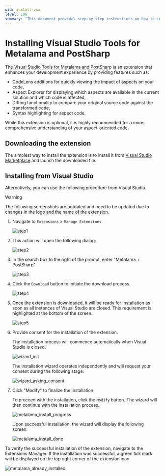 ```yaml
---
uid: install-vsx
level: 100
summary: "This document provides step-by-step instructions on how to install the Metalama Tools extension for Visual Studio 2022, and introduces the Metalama Command-Line Tool."
---
```


# Installing Visual Studio Tools for Metalama and PostSharp

The [Visual Studio Tools for Metalama and PostSharp](https://www.postsharp.net/links/download-unified-vsx) is an extension that enhances your development experience by providing features such as:

* CodeLens additions for quickly viewing the impact of aspects on your code,
* Aspect Explorer for displaying which aspects are available in the current solution and which code is affected,
* Diffing functionality to compare your original source code against the transformed code,
* Syntax highlighting for aspect code.

While this extension is optional, it is highly recommended for a more comprehensive understanding of your aspect-oriented code.

## Downloading the extension

The simplest way to install the extension is to install it from [Visual Studio Marketplace](https://www.postsharp.net/links/download-unified-vsx) and launch the downloaded file.


## Installing from Visual Studio

Alternatively, you can use the following procedure from Visual Studio.

> [!WARNING]
> The following screenshots are outdated and need to be updated due to changes in the logo and the name of the extension.

1. Navigate to `Extensions` > `Manage Extensions`.

    ![step1](../../images/ext_manage_1.png)

2. This action will open the following dialog:

    ![step2](../../images/ext_manage_2.png)

3. In the search box to the right of the prompt, enter "Metalama + PostSharp".

    ![step3](../../images/ext_manage_3.png)

4. Click the `Download` button to initiate the download process.

    ![step4](../../images/ext_manage_4.png)

5. Once the extension is downloaded, it will be ready for installation as soon as all instances of Visual Studio are closed. This requirement is highlighted at the bottom of the screen.

    ![step5](../../images/ext_manage_5.png)

6. Provide consent for the installation of the extension.

    The installation process will commence automatically when Visual Studio is closed.

    ![wizard_init](../../images/ext_manage_6.png)

    The installation wizard operates independently and will request your consent during the following stage:

    ![wizard_asking_consent](../../images/ext_manage_consent.png)

7. Click "Modify" to finalize the installation.

    To proceed with the installation, click the `Modify` button. The wizard will then continue with the installation process.

    ![metalama_install_progress](../../images/metalama_install_progress.png)

    Upon successful installation, the wizard will display the following screen:

    ![metalama_install_done](../../images/metalama_install_done.png)

To verify the successful installation of the extension, navigate to the Extensions Manager. If the installation was successful, a green tick mark will be displayed on the top right corner of the extension icon.

![metalama_already_installed](../../images/metalama_already_installed.png)


